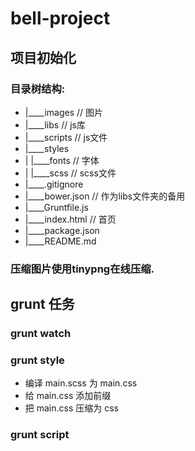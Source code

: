 # bell-project

## 项目初始化

### 目录树结构:

* |____images // 图片
* |____libs // js库
* |____scripts // js文件
* |____styles
* | |____fonts // 字体
* | |____scss // scss文件
* |____.gitignore
* |____bower.json // 作为libs文件夹的备用
* |____Gruntfile.js
* |____index.html // 首页
* |____package.json
* |____README.md

### 压缩图片使用tinypng在线压缩.

## grunt 任务

### grunt watch

### grunt style
* 编译 main.scss 为 main.css
* 给 main.css 添加前缀
* 把 main.css 压缩为 css

### grunt script
